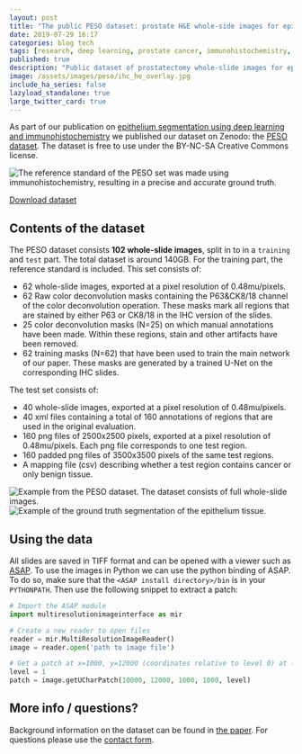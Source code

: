 ```yaml
---
layout: post
title: "The public PESO dataset: prostate H&E whole-side images for epithelium segmentation"
date: 2019-07-29 16:17
categories: blog tech
tags: [research, deep learning, prostate cancer, immunohistochemistry, epithelium segmentation]
published: true
description: "Public dataset of prostatectomy whole-slide images for epithelium segmentation, licensed under a BY-NC-SA Creative Commons license."
image: /assets/images/peso/ihc_he_overlay.jpg
include_ha_series: false
lazyload_standalone: true
large_twitter_card: true
---
```


As part of our publication on [epithelium segmentation using deep learning and immunohistochemistry](https://www.nature.com/articles/s41598-018-37257-4) we published our dataset on Zenodo: the [PESO dataset](https://zenodo.org/record/1485967#.XT8F0ugzb8A). The dataset is free to use under the BY-NC-SA Creative Commons license.

<img class="lazyload" data-src="/assets/images/peso/ihc_he_overlay.jpg" style="max-width: 100%;" alt="The reference standard of the PESO set was made using immunohistochemistry, resulting in a precise and accurate ground truth.">

<a href="https://doi.org/10.5281/zenodo.1485966" class="btn btn-primary">Download dataset</a>

## Contents of the dataset

The PESO dataset consists **102 whole-slide images**, split in to in a `training` and `test` part. The total dataset is around 140GB. For the training part, the reference standard is included. This set consists of:

- 62 whole-slide images, exported at a pixel resolution of 0.48mu/pixels.
- 62 Raw color deconvolution masks containing the P63&CK8/18 channel of the color deconvolution operation. These masks mark all regions that are stained by either P63 or CK8/18 in the IHC version of the slides.
- 25 color deconvolution masks (N=25) on which manual annotations have been made. Within these regions, stain and other artifacts have been removed.
- 62 training masks (N=62) that have been used to train the main network of our paper. These masks are generated by a trained U-Net on the corresponding IHC slides.

The test set consists of:

- 40 whole-slide images, exported at a pixel resolution of 0.48mu/pixels.
- 40 xml files containing a total of 160 annotations of regions that are used in the original evaluation.
- 160 png files of 2500x2500 pixels, exported at a pixel resolution of 0.48mu/pixels. Each png file corresponds to one test region.
- 160 padded png files of 3500x3500 pixels of the same test regions.
- A mapping file (csv) describing whether a test region contains cancer or only benign tissue.

<img class="lazyload" data-src="/assets/images/peso/peso_zoom_data_example.jpg" style="max-width: 100%;" alt="Example from the PESO dataset. The dataset consists of full whole-slide images.">

<img class="lazyload" data-src="/assets/images/peso/peso_epithelium_overlay.jpg" style="max-width: 100%;" alt="Example of the ground truth segmentation of the epithelium tissue.">

## Using the data

All slides are saved in TIFF format and can be opened with a viewer such as [ASAP](https://github.com/computationalpathologygroup/ASAP). To use the images in Python we can use the python binding of ASAP. To do so, make sure that the `<ASAP install directory>/bin` is in your `PYTHONPATH`. Then use the following snippet to extract a patch:

```python
# Import the ASAP module
import multiresolutionimageinterface as mir

# Create a new reader to open files
reader = mir.MultiResolutionImageReader()
image = reader.open('path to image file')

# Get a patch at x=1000, y=12000 (coordinates relative to level 0) at level 2
level = 1
patch = image.getUCharPatch(10000, 12000, 1000, 1000, level)
```

## More info / questions?

Background information on the dataset can be found in [the paper](https://doi.org/10.1038/s41598-018-37257-4). For questions please use the [contact form](/contact).


<script type="application/ld+json">
{%raw%}
{
  "@context":"https://schema.org/",
  "@type":"Dataset",
  "name":"PESO: Prostate Epithelium Segmentation on H&E-stained prostatectomy whole slide images",
  "description":"Large set of whole-slide-images (WSI) of prostatectomy specimens with various grades of prostate cancer (PCa). More information can be found in the corresponding paper: https://doi.org/10.1038/s41598-018-37257-4

The WSIs in this dataset can be viewed using the open-source software ASAP or Open Slide. Due to the large size of the complete dataset, the data has been split up in to multiple archives.

The data from the training set:

- **peso_training_masks.zip**: Training masks (N=62) that have been used to train the main network of our paper. These masks are generated by a trained U-Net on the corresponding IHC slides.
- **peso_training_masks_corrected.zip**: A subset of the color deconvolution masks (N=25) on which manual annotations have been made. Within these regions, stain and other artifacts have been removed.
- **peso_training_colordeconvolution.zip: Mask files (N=62) containing the P63&CK8/18 channel of the color deconvolution operation. These masks mark all regions that are stained by either P63 or CK8/18 in the IHC version of the slides.
- **peso_training_wsi_{1-6}.zip**: Zip files containing the whole slide images of the training set (N=62). Each archive contains 10 slides, excluding the last which contains 12. These images are exported at a pixel resolution of 0.48mu/pixels.
The data from the test set:

- **peso_testset_regions.zip**: Collection of annotation XML files with outlines of the test regions. These can be used to view the test regions in more detail using ASAP.
- **peso_testset_png.zip**: Export of the test set regions in PNG format (2500x2500 pixels per region).
- **peso_testset_png_padded.zip**: Export of the test regions in PNG format padded with a 500 pixel wide border (3500x3500 pixels per region). Useful for segmenting pixels at the border of the regions.
- **peso_testset_mapping.csv**: A csv file mapping files from the test set (numbered 1-160) to regions in the xml files. The csv file also contains the label (benign or cancer) for each region.
- **peso_testset_wsi_{1-4}.zip**: Zip files containing the whole slide images of the test set (N=40). Each archive contains 10 slides of the test set. These images are exported at a pixel resolution of 0.48mu/pixels.
This study was financed by a grant from the Dutch Cancer Society (KWF), grant number KUN 2015-7970.

If you make use of this dataset please cite both the dataset itself and the corresponding paper: https://doi.org/10.1038/s41598-018-37257-4",
  "version": "1",
  "url":"https://www.wouterbulten.nl/blog/tech/peso-dataset-whole-slide-image-prosate-cancer/",
  "sameAs":"https://zenodo.org/record/1485967",
  "identifier": "https://doi.org/10.1038/s41598-018-37257-4",
  "keywords":[
    "pathology", "computational pathology", "prostate cancer", "epithelium", "deep learning", "H&E", "immunohistochemistry"
  ],
  "license" : "http://creativecommons.org/licenses/by-nc-sa/4.0",
  "hasPart" : [
    {
      "@type": "Dataset",
      "name": "Sub dataset 01",
      "description": "Informative description of the first subdataset...",
      "license" : "https://creativecommons.org/publicdomain/zero/1.0/"
    },
    {
      "@type": "Dataset",
      "name": "Sub dataset 02",
      "description": "Informative description of the second subdataset...",
      "license" : "https://creativecommons.org/publicdomain/zero/1.0/"
    }
  ],
  "creator": [
      {
          "@type": "Person",
          "sameAs": "https://orcid.org/0000-0002-6129-5039",
          "givenName": "Wouter",
          "familyName": "Bulten",
          "name": "Wouter Bulten"
      },
      {
          "@type": "Person",
          "sameAs": "https://orcid.org/0000-0003-1554-1291",
          "givenName": "Geert",
          "familyName": "Litjens",
          "name": "Geert Litjens"
      },
      {
       "@type":"Organization",
       "url": "https://www.computationalpathologygroup.eu/",
       "name":"Computational Pathology Group, Radboudumc"
       }
  ],
  "citation": "https://doi.org/10.1038/s41598-018-37257-4"
}
{%endraw%}
</script>
